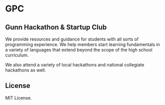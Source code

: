 GPC
===

Gunn Hackathon & Startup Club
-----------------------------

We provide resources and guidance for students with all sorts of programming experience. We help members start learning fundamentals in a variety of languages that extend beyond the scope of the high school curriculum.

We also attend a variety of local hackathons and national collegiate hackathons as well.

License
-------

MIT License.

